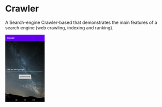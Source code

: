 # Crawler
A Search-engine Crawler-based that demonstrates the main features of a search engine (web crawling, indexing and ranking).

<img src="crawler.png" height="25%" width="25%">
